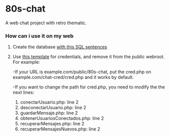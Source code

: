 # 80s-chat
A web chat project with retro thematic.

### How can i use it on my web
1. Create the database <a href="https://github.com/campopenedo/80s-chat/blob/main/instalation/create-database.sql">with this SQL sentences</a>
2. Use <a href="https://github.com/campopenedo/80s-chat/blob/main/instalation/cred.php">this template</a> for credentials, and remove it from the public webroot. For example:

    -If your URL is example.com/public/80s-chat, put the cred.php on example.com/chat-cred/cred.php and it works by default.
  
    -If you want to change the path for cred.php, you need to modify the the next lines:
    
    1.  conectarUsuario.php: line 2
    2.  desconectarUsuario.php: line 2
    3.  guardarMensaje.php: line 2
    4.  obtenerUsuariosConectados.php: line 2
    5.  recuperarMensajes.php: line 2
    6.  recuperarMensajesNuevos.php: line 2
